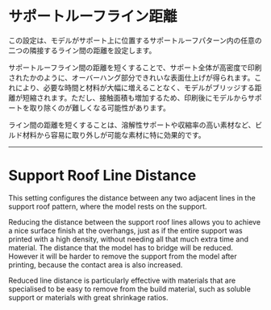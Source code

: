 サポートルーフライン距離
====
この設定は、モデルがサポート上に位置するサポートルーフパターン内の任意の二つの隣接するライン間の距離を設定します。

サポートルーフライン間の距離を短くすることで、サポート全体が高密度で印刷されたかのように、オーバーハング部分できれいな表面仕上げが得られます。これにより、必要な時間と材料が大幅に増えることなく、モデルがブリッジする距離が短縮されます。ただし、接触面積も増加するため、印刷後にモデルからサポートを取り除くのが難しくなる可能性があります。

ライン間の距離を短くすることは、溶解性サポートや収縮率の高い素材など、ビルド材料から容易に取り外しが可能な素材に特に効果的です。

---

Support Roof Line Distance
====
This setting configures the distance between any two adjacent lines in the support roof pattern, where the model rests on the support.

Reducing the distance between the support roof lines allows you to achieve a nice surface finish at the overhangs, just as if the entire support was printed with a high density, without needing all that much extra time and material. The distance that the model has to bridge will be reduced. However it will be harder to remove the support from the model after printing, because the contact area is also increased. 

Reduced line distance is particularly effective with materials that are specialised to be easy to remove from the build material, such as soluble support or materials with great shrinkage ratios.